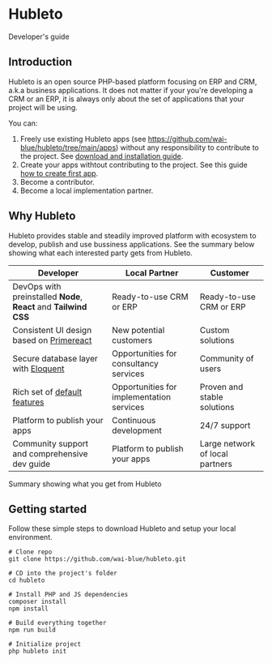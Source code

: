 # Hubleto

Developer's guide

## Introduction

Hubleto is an open source PHP-based platform focusing on ERP and CRM, a.k.a business applications. It does not matter if your you're developing a CRM or an ERP, it is always only about the set of applications that your project will be using.

You can:

  1. Freely use existing Hubleto apps (see https://github.com/wai-blue/hubleto/tree/main/apps) without any responsibility to contribute to the project. See [download and installation guide](download-and-install).
  2. Create your apps withtout contributing to the project. See this guide [how to create first app](create-first-app).
  3. Become a contributor.
  4. Become a local implementation partner.

## Why Hubleto

Hubleto provides stable and steadily improved platform with ecosystem to develop, publish and use bussiness applications. See the summary below showing what each interested party gets from Hubleto.

| Developer                                                                     | Local Partner                             | Customer                        |
| ----------------------------------------------------------------------------- | ----------------------------------------- | ------------------------------- |
| DevOps with preinstalled **Node**, **React** and **Tailwind CSS**             | Ready-to-use CRM or ERP                   | Ready-to-use CRM or ERP         |
| Consistent UI design based on [Primereact](https://ww.primereact.org)         | New potential customers                   | Custom solutions                |
| Secure database layer with [Eloquent](https://laravel.com/docs/11.x/eloquent) | Opportunities for consultancy services    | Community of users              |
| Rich set of [default features](default-features)                              | Opportunities for implementation services | Proven and stable solutions     |
| Platform to publish your apps                                                 | Continuous development                    | 24/7 support                    |
| Community support and comprehensive dev guide                                 | Platform to publish your apps             | Large network of local partners |

Summary showing what you get from Hubleto

## Getting started

Follow these simple steps to download Hubleto and setup your local environment.

```
# Clone repo
git clone https://github.com/wai-blue/hubleto.git

# CD into the project's folder
cd hubleto

# Install PHP and JS dependencies
composer install
npm install

# Build everything together
npm run build

# Initialize project
php hubleto init
```
